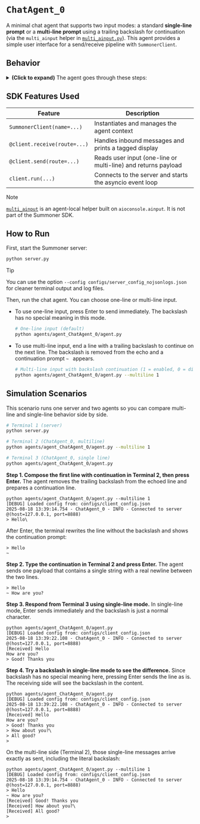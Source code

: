 # `ChatAgent_0`

A minimal chat agent that supports two input modes: a standard **single-line prompt** or a **multi-line prompt** using a trailing backslash for continuation (via the `multi_ainput` helper in [`multi_ainput.py`](./multi_ainput.py)). This agent provides a simple user interface for a send/receive pipeline with `SummonerClient`.

## Behavior

<details>
<summary><b>(Click to expand)</b> The agent goes through these steps:</summary>
<br>

1. On startup, the agent parses the CLI argument `--multiline 0|1` to select the input mode.

   * Default is one-line input using `ainput("> ")`.

2. When a message arrives (`@client.receive(route="custom_receive")`), the handler:

   * extracts `content` when the inbound payload is a dict holding a `"content"` field, otherwise uses the raw message,
   * prints `[From server]` when the text starts with `"Warning:"`, or `[Received]` otherwise,
   * redraws a primary prompt indicator `> ` on the next line.

3. When sending (`@client.send(route="custom_send")`), the agent:

   * uses `multi_ainput("> ", "~ ", "\\")` if `--multiline 1` to accept multi-line input,
   * treats a trailing backslash `\` as a continuation signal and removes it from the echoed line after Enter,
   * accounts for wrapped lines and wide Unicode when rewriting the line,
   * returns one string with real newline characters between lines,
   * or, if `--multiline 0`, reads a single line with `ainput("> ")`.

4. To run continuously, the client calls `client.run(...)` and drives the async receive and send coroutines until interrupted.

</details>

## SDK Features Used

| Feature                      | Description                                                   |
| ---------------------------- | ------------------------------------------------------------- |
| `SummonerClient(name=...)`   | Instantiates and manages the agent context                    |
| `@client.receive(route=...)` | Handles inbound messages and prints a tagged display          |
| `@client.send(route=...)`    | Reads user input (one-line or multi-line) and returns payload |
| `client.run(...)`            | Connects to the server and starts the asyncio event loop      |

> [!NOTE]
> [`multi_ainput`](./multi_ainput.py) is an agent-local helper built on `aioconsole.ainput`. It is not part of the Summoner SDK.

## How to Run

First, start the Summoner server:

```bash
python server.py
```

> [!TIP]
> You can use the option `--config configs/server_config_nojsonlogs.json` for cleaner terminal output and log files.

Then, run the chat agent. You can choose one-line or multi-line input.

* To use one-line input, press Enter to send immediately. The backslash has no special meaning in this mode.

  ```bash
  # One-line input (default)
  python agents/agent_ChatAgent_0/agent.py
  ```

* To use multi-line input, end a line with a trailing backslash to continue on the next line. The backslash is removed from the echo and a continuation prompt `~ ` appears.

  ```bash
  # Multi-line input with backslash continuation (1 = enabled, 0 = disabled)
  python agents/agent_ChatAgent_0/agent.py --multiline 1
  ```

## Simulation Scenarios

This scenario runs one server and two agents so you can compare multi-line and single-line behavior side by side.

```bash
# Terminal 1 (server)
python server.py

# Terminal 2 (ChatAgent_0, multiline)
python agents/agent_ChatAgent_0/agent.py --multiline 1

# Terminal 3 (ChatAgent_0, single line)
python agents/agent_ChatAgent_0/agent.py
```

**Step 1. Compose the first line with continuation in Terminal 2, then press Enter.**
The agent removes the trailing backslash from the echoed line and prepares a continuation line.

```
python agents/agent_ChatAgent_0/agent.py --multiline 1
[DEBUG] Loaded config from: configs/client_config.json
2025-08-18 13:39:14.754 - ChatAgent_0 - INFO - Connected to server @(host=127.0.0.1, port=8888)
> Hello\
```

After Enter, the terminal rewrites the line without the backslash and shows the continuation prompt:

```
> Hello
~ 
```

**Step 2. Type the continuation in Terminal 2 and press Enter.**
The agent sends one payload that contains a single string with a real newline between the two lines.

```
> Hello
~ How are you?
```

**Step 3. Respond from Terminal 3 using single-line mode.**
In single-line mode, Enter sends immediately and the backslash is just a normal character.

```
python agents/agent_ChatAgent_0/agent.py
[DEBUG] Loaded config from: configs/client_config.json
2025-08-18 13:39:22.108 - ChatAgent_0 - INFO - Connected to server @(host=127.0.0.1, port=8888)
[Received] Hello
How are you?
> Good! Thanks you
```

**Step 4. Try a backslash in single-line mode to see the difference.**
Since backslash has no special meaning here, pressing Enter sends the line as is. The receiving side will see the backslash in the content.

```
python agents/agent_ChatAgent_0/agent.py
[DEBUG] Loaded config from: configs/client_config.json
2025-08-18 13:39:22.108 - ChatAgent_0 - INFO - Connected to server @(host=127.0.0.1, port=8888)
[Received] Hello
How are you?
> Good! Thanks you
> How about you?\
> All good?                        
> 
```

On the multi-line side (Terminal 2), those single-line messages arrive exactly as sent, including the literal backslash:

```
python agents/agent_ChatAgent_0/agent.py --multiline 1
[DEBUG] Loaded config from: configs/client_config.json
2025-08-18 13:39:14.754 - ChatAgent_0 - INFO - Connected to server @(host=127.0.0.1, port=8888)
> Hello
~ How are you?
[Received] Good! Thanks you
[Received] How about you?\
[Received] All good?
> 
```
